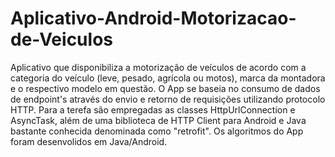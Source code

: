 # Aplicativo-Android-Motorizacao-de-Veiculos
Aplicativo que disponibiliza a motorização de veículos de acordo com a categoria do veículo (leve, pesado, agrícola ou motos), 
marca da montadora e o respectivo modelo em questão. 
O App se baseia no consumo de dados de endpoint's através do envio e retorno de requisições utilizando protocolo HTTP.
Para a terefa são empregadas as classes HttpUrlConnection e AsyncTask, além de uma biblioteca de HTTP Client para Android e Java bastante conhecida denominada como "retrofit".
Os algoritmos do App foram desenvolidos em Java/Android.
